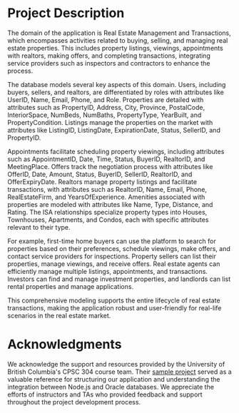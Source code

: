# Project Description

The domain of the application is Real Estate Management and Transactions, which encompasses activities related to buying, selling, and managing real estate properties. This includes property listings, viewings, appointments with realtors, making offers, and completing transactions, integrating service providers such as inspectors and contractors to enhance the process.

The database models several key aspects of this domain. Users, including buyers, sellers, and realtors, are differentiated by roles with attributes like UserID, Name, Email, Phone, and Role. Properties are detailed with attributes such as PropertyID, Address, City, Province, PostalCode, InteriorSpace, NumBeds, NumBaths, PropertyType, YearBuilt, and PropertyCondition. Listings manage the properties on the market with attributes like ListingID, ListingDate, ExpirationDate, Status, SellerID, and PropertyID.

Appointments facilitate scheduling property viewings, including attributes such as AppointmentID, Date, Time, Status, BuyerID, RealtorID, and MeetingPlace. Offers track the negotiation process with attributes like OfferID, Date, Amount, Status, BuyerID, SellerID, RealtorID, and OfferExpiryDate. Realtors manage property listings and facilitate transactions, with attributes such as RealtorID, Name, Email, Phone, RealEstateFirm, and YearsOfExperience. Amenities associated with properties are modeled with attributes like Name, Type, Distance, and Rating. The ISA relationships specialize property types into Houses, Townhouses, Apartments, and Condos, each with specific attributes relevant to their type.

For example, first-time home buyers can use the platform to search for properties based on their preferences, schedule viewings, make offers, and contact service providers for inspections. Property sellers can list their properties, manage viewings, and receive offers. Real estate agents can efficiently manage multiple listings, appointments, and transactions. Investors can find and manage investment properties, and landlords can list rental properties and manage applications.

This comprehensive modeling supports the entire lifecycle of real estate transactions, making the application robust and user-friendly for real-life scenarios in the real estate market.

# Acknowledgments

We acknowledge the support and resources provided by the University of British Columbia's CPSC 304 course team. Their [sample project](https://github.students.cs.ubc.ca/CPSC304/CPSC304_Node_Project) served as a valuable reference for structuring our application and understanding the integration between Node.js and Oracle databases. We appreciate the efforts of instructors and TAs who provided feedback and support throughout the project development process.